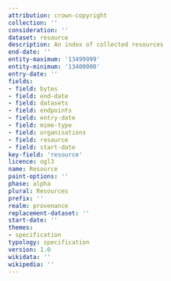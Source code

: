 ```yaml
---
attribution: crown-copyright
collection: ''
consideration: ''
dataset: resource
description: An index of collected resources
end-date: ''
entity-maximum: '13499999'
entity-minimum: '13400000'
entry-date: ''
fields:
- field: bytes
- field: end-date
- field: datasets
- field: endpoints
- field: entry-date
- field: mime-type
- field: organisations
- field: resource
- field: start-date
key-field: 'resource'
licence: ogl3
name: Resource
paint-options: ''
phase: alpha
plural: Resources
prefix: ''
realm: provenance
replacement-dataset: ''
start-date: ''
themes:
- specification
typology: specification
version: 1.0
wikidata: ''
wikipedia: ''
---
```

